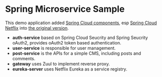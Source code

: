# Spring Microservice Sample

This demo application added [Spring Cloud components](https://github.com/spring-cloud), esp [Spring Cloud Netflix](https://github.com/spring-cloud/spring-cloud-netflix) into [the original version](https://github.com/hantsy/spring-microservice-sample).

* **auth-service** based on Spring Cloud Seucrity and Spring Seucrity oAuth2, provides oAuth2 token based authentication.
* **user-service** is responsible for user management.
* **post-service** is the APIs for a simple CMS, including posts and comments.
* **gateway** uses Zuul to implement reverse proxy.
* **eureka-server** uses Netflix Eureka as a service registry.